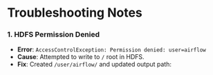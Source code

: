 # Troubleshooting Notes

### 1. HDFS Permission Denied
- **Error**: `AccessControlException: Permission denied: user=airflow`
- **Cause**: Attempted to write to `/` root in HDFS.
- **Fix**: Created `/user/airflow/` and updated output path:
